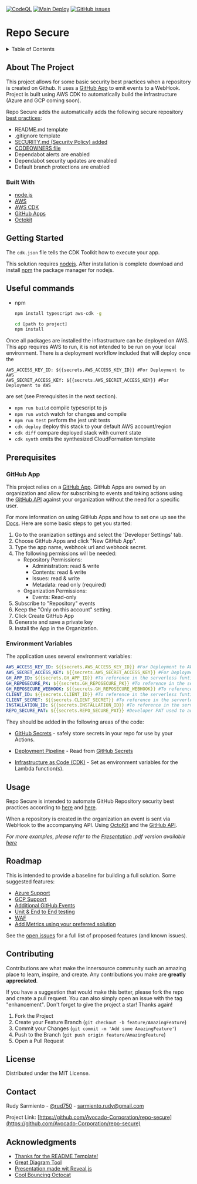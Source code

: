 [![CodeQL](https://github.com/Avocado-Corporation/repo-secure/actions/workflows/codeql-analysis.yml/badge.svg)](https://github.com/Avocado-Corporation/repo-secure/actions/workflows/codeql-analysis.yml) [![Main Deploy](https://github.com/Avocado-Corporation/repo-secure/actions/workflows/deploy-main.yml/badge.svg)](https://github.com/Avocado-Corporation/repo-secure/actions/workflows/deploy-main.yml) [![GitHub issues](https://img.shields.io/github/issues/Avocado-Corporation/repo-secure)](https://github.com/Avocado-Corporation/repo-secure/issues)

# Repo Secure

<!-- TABLE OF CONTENTS -->
<details>
  <summary>Table of Contents</summary>
  <ol>
    <li>
      <a href="#about-the-project">About The Project</a>
      <ul>
        <li><a href="#built-with">Built With</a></li>
      </ul>
    </li>
    <li>
      <a href="#getting-started">Getting Started</a>
      <ul>
        <li><a href="#prerequisites">Prerequisites</a></li>
        <li><a href="#environment-variables">Environment Variables</a></li>
      </ul>
    </li>
    <li><a href="#usage">Usage</a></li>
    <li><a href="#roadmap">Roadmap</a></li>
    <li><a href="#contributing">Contributing</a></li>
    <li><a href="#license">License</a></li>
    <li><a href="#contact">Contact</a></li>
    <li><a href="#acknowledgments">Acknowledgments</a></li>
  </ol>
</details>

<!-- ABOUT THE PROJECT -->

## About The Project

This project allows for some basic security best practices when a repository is created on Github. It uses a [GitHub App](https://docs.github.com/en/developers/apps) to emit events to a WebHook. Project is built using AWS CDK to automatically build the infrastructure (Azure and GCP coming soon).

Repo Secure adds the automatically adds the following secure repository [best practices](https://docs.github.com/en/code-security/getting-started/securing-your-repository):

- README.md template
- .gitignore template
- [SECURITY.md (Security Policy) added](https://docs.github.com/en/code-security/getting-started/adding-a-security-policy-to-your-repository)
- [CODEOWNERS file](https://docs.github.com/en/repositories/managing-your-repositorys-settings-and-features/customizing-your-repository/about-code-owners)
- Dependabot alerts are enabled
- Dependabot security updates are enabled
- Default branch protections are enabled

### Built With

- [node.js](https://nodejs.dev/)
- [AWS](https://aws.amazon.com/)
- [AWS CDK](https://aws.amazon.com/cdk/)
- [GitHub Apps](https://docs.github.com/en/developers/apps)
- [Octokit](https://github.com/octokit)

<!-- GETTING STARTED -->

## Getting Started

The `cdk.json` file tells the CDK Toolkit how to execute your app.

This solution requires [nodejs](https://nodejs.org/en/download/). After installation is complete download and install [npm](https://docs.npmjs.com/downloading-and-installing-node-js-and-npm) the package manager for nodejs.

## Useful commands

- npm
  ```sh
  npm install typescript aws-cdk -g
  ```
  ```sh
  cd [path to project]
  npm install 
  ```
Once all packages are installed the infrastructure can be deployed on AWS. This app requires AWS to run, it is not intended to be run on your local environment. There is a deployment workflow included that will deploy once the 

```
AWS_ACCESS_KEY_ID: ${{secrets.AWS_ACCESS_KEY_ID}} #For Deployment to AWS
AWS_SECRET_ACCESS_KEY: ${{secrets.AWS_SECRET_ACCESS_KEY}} #For Deployment to AWS
```
are set (see Prerequisites in the next section).


* `npm run build` compile typescript to js
* `npm run watch` watch for changes and compile
* `npm run test` perform the jest unit tests
* `cdk deploy` deploy this stack to your default AWS account/region
* `cdk diff` compare deployed stack with current state
* `cdk synth` emits the synthesized CloudFormation template

## Prerequisites

### GitHub App

This project relies on a [GitHub App](https://docs.github.com/en/developers/apps). GitHub Apps are owned by an organization and allow for subscribing to events and taking actions using the [GitHub API](https://docs.github.com/en/rest) against your organization without the need for a specific user.

For more information on using GitHub Apps and how to set one up see the [Docs](https://docs.github.com/en/developers/apps/building-github-apps/creating-a-github-app).
Here are some basic steps to get you started:

1.  Go to the oranization settings and select the 'Developer Settings' tab.
2.  Choose GitHub Apps and click "New GitHub App".
3.  Type the app name, webhook url and webhook secret.
4.  The following permissions will be needed:
    - Repository Permissions:
      - Administration: read & write
      - Contents: read & write
      - Issues: read & write
      - Metadata: read only (required)
    - Organization Permissions:
      - Events: Read-only
5.  Subscribe to "Repository" events
6.  Keep the "Only on this account" setting.
7.  Click Create GitHub App
8.  Generate and save a private key
9.  Install the App in the Organization.

### Environment Variables

The application uses several environment variables:

```yaml
AWS_ACCESS_KEY_ID: ${{secrets.AWS_ACCESS_KEY_ID}} #For Deployment to AWS
AWS_SECRET_ACCESS_KEY: ${{secrets.AWS_SECRET_ACCESS_KEY}} #For Deployment to AWS
GH_APP_ID: ${{secrets.GH_APP_ID}} #To reference in the serverless funtion. Provided by GitHub as part of the App Installation
GH_REPOSECURE_PK: ${{secrets.GH_REPOSECURE_PK}} #To reference in the serverless funtion. Provided by GitHub as part of the App Installation.
GH_REPOSECURE_WEBHOOK: ${{secrets.GH_REPOSECURE_WEBHOOK}} #To reference in the serverless funtion. Provided by GitHub as part of the App Installation
CLIENT_ID: ${{secrets.CLIENT_ID}} #To reference in the serverless funtion. Provided by GitHub as part of the App Installation
CLIENT_SECRET: ${{secrets.CLIENT_SECRET}} #To reference in the serverless funtion. Provided by GitHub as part of the App Installation
INSTALLATION_ID: ${{secrets.INSTALLATION_ID}} #To reference in the serverless funtion. Provided by GitHub as part of the App Installation
REPO_SECURE_PAT: ${{secrets.REPO_SECURE_PAT}} #Developer PAT used to add security alerts and automate fixes. Use a generic user.
```

They should be added in the following areas of the code:

- [GitHub Secrets](https://docs.github.com/en/actions/security-guides/encrypted-secrets) - safely store secrets in your repo for use by your Actions.

- [Deployment Pipeline](https://github.com/Avocado-Corporation/repo-secure/blob/main/.github/workflows/deploy-main.yml#L62) - Read from [GitHub Secrets](https://docs.github.com/en/actions/security-guides/encrypted-secrets)

- [Infrastructure as Code (CDK)](https://github.com/Avocado-Corporation/repo-secure/blob/main/cdk/lib/repo-secure-stack.ts#L15) - Set as environment variables for the Lambda function(s).

<!-- USAGE EXAMPLES -->

## Usage

Repo Secure is intended to automate GitHub Repository security best practices according to [here](https://docs.microsoft.com/en-us/learn/modules/maintain-secure-repository-github/2-how-to-maintain-secure-repository) and [here](https://docs.github.com/en/code-security/getting-started/securing-your-repository).

When a repository is created in the organization an event is sent via WebHook to the accompanying API. Using [OctoKit](https://github.com/octokit) and the [GitHub API](https://docs.github.com/en/rest).

_For more examples, please refer to the [Presentation](https://avocado-corporation.github.io/repo-secure) .pdf version available [here](https://github.com/Avocado-Corporation/repo-secure/tree/main/docs)_

<!-- ROADMAP -->

## Roadmap

This is intended to provide a baseline for building a full solution. Some suggested features:

- [Azure Support](https://github.com/Avocado-Corporation/repo-secure/issues/2)
- [GCP Support](https://github.com/Avocado-Corporation/repo-secure/issues/3)
- [Additional GitHub Events](https://github.com/Avocado-Corporation/repo-secure/issues/5)
- [Unit & End to End testing](https://github.com/Avocado-Corporation/repo-secure/issues/6)
- [WAF](https://github.com/Avocado-Corporation/repo-secure/issues/7)
- [Add Metrics using your preferred solution](https://github.com/Avocado-Corporation/repo-secure/issues/8)

See the [open issues](https://github.com/Avocado-Corporation/repo-secure/issues) for a full list of proposed features (and known issues).

<!-- CONTRIBUTING -->

## Contributing

Contributions are what make the innersource community such an amazing place to learn, inspire, and create. Any contributions you make are **greatly appreciated**.

If you have a suggestion that would make this better, please fork the repo and create a pull request. You can also simply open an issue with the tag "enhancement".
Don't forget to give the project a star! Thanks again!

1. Fork the Project
2. Create your Feature Branch (`git checkout -b feature/AmazingFeature`)
3. Commit your Changes (`git commit -m 'Add some AmazingFeature'`)
4. Push to the Branch (`git push origin feature/AmazingFeature`)
5. Open a Pull Request

<!-- LICENSE -->

## License

Distributed under the MIT License.

<!-- CONTACT -->

## Contact

Rudy Sarmiento - [@rud750](https://twitter.com/rudy750) - sarmiento.rudy@gmail.com

Project Link: [https://github.com/Avocado-Corporation/repo-secure](https://github.com/Avocado-Corporation/repo-secure)

<!-- ACKNOWLEDGMENTS -->

## Acknowledgments

- [Thanks for the README Template!](https://github.com/othneildrew/Best-README-Template)
- [Great Diagram Tool](https://excalidraw.com/)
- [Presentation made wit Reveal.js](https://revealjs.com/)
- [Cool Bouncing Octocat](https://codepen.io/deren2525/pen/jJmOQa)

<!-- MARKDOWN LINKS & IMAGES -->
<!-- https://www.markdownguide.org/basic-syntax/#reference-style-links -->

[contributors-url]: https://github.com/Avocado-Corporation/repo-secure/graphs/contributors
[product-screenshot]: https://avatars.githubusercontent.com/in/172364?s=30&u=e15980e821323699c95aeff7a3febdca154a8ba3&v=4
